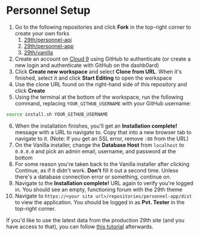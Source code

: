 # Personnel Setup

1. Go to the following repositories and click **Fork** in the top-right corner to create your own forks
    1. [29th/personnel-api](https://github.com/29th/personnel-api)
    2. [29th/personnel-app](https://github.com/29th/personnel-app)
    3. [29th/vanilla](https://github.com/29th/vanilla)
2. Create an account on [Cloud 9](http://c9.io) using GitHub to authenticate (or create a new login and authenticate with GitHub on the dashb0ard)
3. Click **Create new workspace** and select **Clone from URL**. When it's finished, select it and click **Start Editing** to open the workspace
4. Use the clone URL found on the right-hand side of this repository and click **Create**
5. Using the terminal at the bottom of the workspace, run the following command, replacing `YOUR_GITHUB_USERNAME` with your GitHub username:
```bash
source install.sh YOUR_GITHUB_USERNAME
```
6. When the installation finishes, you'll get an **Installation complete!** message with a URL to navigate to. Copy that into a new browser tab to navigate to it. (Note: If you get an SSL error, remove `:80` from the URL)
7. On the Vanilla installer, change the **Database Host** from `localhost` to `0.0.0.0` and pick an admin email, username, and password at the bottom
8. For some reason you're taken back to the Vanilla installer after clicking Continue, as if it didn't work. **Don't** fill it out a second time. Unless there's a database connection error or something, continue on.
9. Navigate to the **Installation complete!** URL again to verify you're logged in. You should see an empty, functioning forum with the 29th theme
10. Navigate to `https://<your site url>/repositories/personnel-app/dist` to view the application. You should be logged in as **Pvt. Tester** in the top-right corner.

If you'd like to use the latest data from the production 29th site (and you have access to that), you can follow [this tutorial](https://gist.github.com/wilson29thid/d07f3ca1ed0329910a27) afterwards.